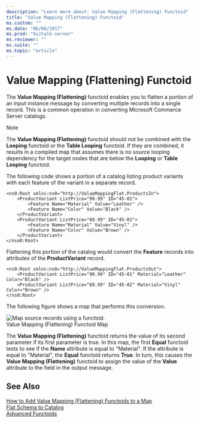 ```yaml
---
description: "Learn more about: Value Mapping (Flattening) Functoid"
title: "Value Mapping (Flattening) Functoid"
ms.custom: ""
ms.date: "06/08/2017"
ms.prod: "biztalk-server"
ms.reviewer: ""
ms.suite: ""
ms.topic: "article"
---
```

# Value Mapping (Flattening) Functoid
The **Value Mapping (Flattening)** functoid enables you to flatten a portion of an input instance message by converting multiple records into a single record. This is a common operation in converting Microsoft Commerce Server catalogs.  
  
> [!NOTE]
>  The **Value Mapping (Flattening)** functoid should not be combined with the **Looping** functoid or the **Table Looping** functoid. If they are combined, it results in a compiled map that assumes there is no source looping dependency for the target nodes that are below the **Looping** or **Table Looping** functoid.  
  
 The following code shows a portion of a catalog listing product variants with each feature of the variant in a separate record.  
  
```  
<ns0:Root xmlns:ns0="http://ValueMappingFlat.ProductsIn">  
    <ProductVariant ListPrice="99.99" ID="45-01">  
        <Feature Name="Material" Value="Leather" />  
        <Feature Name="Color" Value="Black" />  
    </ProductVariant>  
    <ProductVariant ListPrice="69.99" ID="45-02">  
        <Feature Name="Material" Value="Vinyl" />  
        <Feature Name="Color" Value="Brown" />  
    </ProductVariant>  
</nso0:Root>  
```  
  
 Flattening this portion of the catalog would convert the **Feature** records into attributes of the **ProductVariant** record.  
  
```  
<ns0:Root xmlns:ns0="http://ValueMappingFlat.ProductsOut">  
    <ProductVariant ListPrice="99.99" ID="45-01" Material="Leather" Color="Black" />  
    <ProductVariant ListPrice="69.99" ID="45-02" Material="Vinyl" Color="Brown" />  
</ns0:Root>  
```  
  
 The following figure shows a map that performs this conversion.  
  
 ![Map source records using a functoid.](../core/media/valuemappingflattenfunctoid.gif "valuemappingflattenfunctoid")  
Value Mapping (Flattening) Functoid Map  
  
 The **Value Mapping (Flattening)** functoid returns the value of its second parameter if its first parameter is true. In this map, the first **Equal** functoid tests to see if the **Name** attribute is equal to "Material". If the attribute is equal to "Material", the **Equal** functoid returns **True**. In turn, this causes the **Value Mapping (Flattening)** functoid to assign the value of the **Value** attribute to the field in the output message.  
  
## See Also  
 [How to Add Value Mapping (Flattening) Functoids to a Map](../core/how-to-add-value-mapping-flattening-functoids-to-a-map.md)   
 [Flat Schema to Catalog](../core/flat-schema-to-catalog.md)   
 [Advanced Functoids](../core/advanced-functoids.md)
